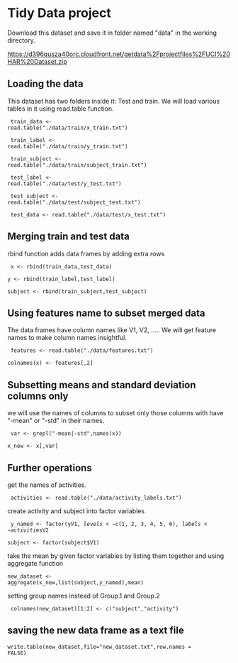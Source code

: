 # Tidy Data project

Download this dataset and save it in folder named "data" in the working directory.

https://d396qusza40orc.cloudfront.net/getdata%2Fprojectfiles%2FUCI%20HAR%20Dataset.zip

## Loading the data

This dataset has two folders inside it: Test and train. We will load various tables in it using read.table function.

<code> train_data <- read.table("./data/train/x_train.txt")</code>

<code> train_label <- read.table("./data/train/y_train.txt")</code>

<code> train_subject <- read.table("./data/train/subject_train.txt")</code>

<code> test_label <- read.table("./data/test/y_test.txt")</code>

<code> test_subject <- read.table("./data/test/subject_test.txt")</code>

<code> test_data <- read.table("./data/test/x_test.txt") </code>

## Merging train and test data

rbind function adds data frames by adding extra rows

<code> x <- rbind(train_data,test_data)</code>

<code>y <- rbind(train_label,test_label)</code>

<code>subject <- rbind(train_subject,test_subject) </code>

## Using features name to subset merged data

The data frames have column names like V1, V2, .....
We will get feature names to make column names insightful.


<code> features <- read.table("./data/features.txt")</code>

<code>colnames(x) <- features[,2] </code>

## Subsetting means and standard deviation columns only

we will use the names of columns to subset only those columns with have "-mean" or "-std" in their names.

<code> var <- grepl("-mean|-std",names(x))</code>

<code>x_new <- x[,var] </code>

## Further operations

get the names of activities.

<code> activities <- read.table("./data/activity_labels.txt")  </code>

create activity and subject into factor variables

<code> y_named <- factor(y$V1,levels <- c(1,2,3,4,5,6),labels <- activities$V2</code>

<code>subject <- factor(subject$V1) </code>

take the mean by given factor variables by listing them together and using aggregate function

<code>new_dataset <- aggregate(x_new,list(subject,y_named),mean)</code>

setting group names instead of Group.1 and Group.2

<code> colnames(new_dataset)[1:2] <- c("subject","activity") </code>

## saving the new data frame as a text file

<code>write.table(new_dataset,file="new_dataset.txt",row.names = FALSE)</code>

